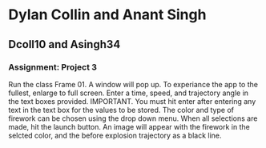 # Dylan Collin and Anant Singh
## Dcoll10 and Asingh34
### Assignment: Project 3


Run the class Frame 01.
A window will pop up. To experiance the app to the fullest, enlarge to full screen.
Enter a time, speed, and trajectory angle in the text boxes provided.
IMPORTANT. You must hit enter after entering any text in the text box for the values to be stored.
The color and type of firework can be chosen using the drop down menu.
When all selections are made, hit the launch button.
An image will appear with the firework in the selcted color, and the before explosion trajectory as a black line.
